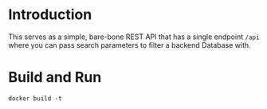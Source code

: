 # Introduction 

This serves as a simple, bare-bone REST API that has a single endpoint `/api` where you can pass search parameters to filter a backend Database with. 

# Build and Run 

```
docker build -t 
